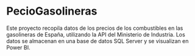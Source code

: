# PecioGasolineras
Este proyecto recopila datos de los precios de los combustibles en las gasolineras de España, utilizando la API del Ministerio de Industria. Los datos se almacenan en una base de datos SQL Server y se visualizan en Power BI.
